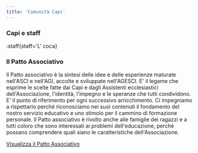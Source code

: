 ```yaml
---
title: 'Comunità Capi'
---
```


### Capi e staff

:staff{staff='L' coca}

### Il Patto Associativo

Il Patto associativo è la sintesi delle idee e delle esperienze maturate nell'ASCI e nell'AGI, accolte e sviluppate nell'AGESCI.
E' il legame che esprime le scelte fatte dai Capi e dagli Assistenti ecclesiastici dell'Associazione, l'identità, l'impegno e le speranze che tutti condividono. E' il punto di riferimento per ogni successivo arricchimento.
Ci impegniamo a rispettarlo perché riconosciamo nei suoi contenuti il fondamento del nostro servizio educativo e uno stimolo per il cammino di formazione personale.
Il Patto associativo è rivolto anche alle famiglie dei ragazzi e a tutti coloro che sono interessati ai problemi dell'educazione, perché possano comprendere quali siano le caratteristiche dell'Associazione.


 [Visualizza il Patto Associativo](https://www.agesci.it/?wpfb_dl=2082)